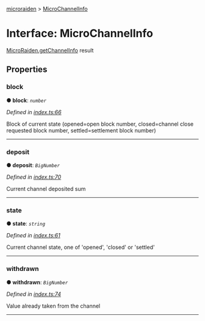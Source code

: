 [microraiden](../README.md) > [MicroChannelInfo](../interfaces/microchannelinfo.md)



# Interface: MicroChannelInfo


[MicroRaiden.getChannelInfo](../classes/microraiden.md#getchannelinfo) result


## Properties
<a id="block"></a>

###  block

**●  block**:  *`number`* 

*Defined in [index.ts:66](https://github.com/raiden-network/microraiden/blob/ce9100a/microraiden/microraiden/webui/microraiden/src/index.ts#L66)*



Block of current state (opened=open block number, closed=channel close requested block number, settled=settlement block number)




___

<a id="deposit"></a>

###  deposit

**●  deposit**:  *`BigNumber`* 

*Defined in [index.ts:70](https://github.com/raiden-network/microraiden/blob/ce9100a/microraiden/microraiden/webui/microraiden/src/index.ts#L70)*



Current channel deposited sum




___

<a id="state"></a>

###  state

**●  state**:  *`string`* 

*Defined in [index.ts:61](https://github.com/raiden-network/microraiden/blob/ce9100a/microraiden/microraiden/webui/microraiden/src/index.ts#L61)*



Current channel state, one of 'opened', 'closed' or 'settled'




___

<a id="withdrawn"></a>

###  withdrawn

**●  withdrawn**:  *`BigNumber`* 

*Defined in [index.ts:74](https://github.com/raiden-network/microraiden/blob/ce9100a/microraiden/microraiden/webui/microraiden/src/index.ts#L74)*



Value already taken from the channel




___


